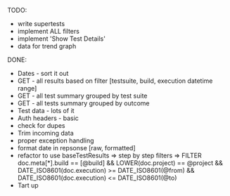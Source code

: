 TODO:

- write supertests
- implement ALL filters
- implement 'Show Test Details'
- data for trend graph


DONE:
- Dates - sort it out
- GET - all results based on filter [testsuite, build, execution datetime range]
- GET - all test summary grouped by test suite
- GET - all tests summary grouped by outcome
- Test data - lots of it
- Auth headers - basic
- check for dupes
- Trim incoming data
- proper exception handling
- format date in repsonse [raw, formatted]
- refactor to use baseTestResults
=> step by step filters
=> FILTER doc.meta[*].build == [@build] && LOWER(doc.project) == @project && DATE_ISO8601(doc.execution) >= DATE_ISO8601(@from) && DATE_ISO8601(doc.execution) <= DATE_ISO8601(@to)
- Tart up